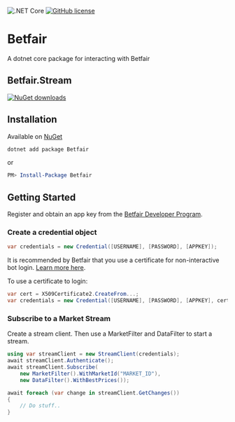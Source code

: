 ![.NET Core](https://github.com/KelvinVail/Betfair/workflows/.NET%20Core/badge.svg)
[![GitHub license](https://img.shields.io/github/license/mashape/apistatus.svg)](https://github.com/kelvinvail/Betfair/blob/master/LICENSE)


# Betfair
A dotnet core package for interacting with Betfair

## Betfair.Stream
[![NuGet downloads](https://img.shields.io/nuget/v/Betfair.svg)](https://www.nuget.org/packages/Betfair/)

## Installation

Available on [NuGet](https://www.nuget.org/packages/Betfair/)
```bash
dotnet add package Betfair
```
or
```powershell
PM> Install-Package Betfair
```

## Getting Started
Register and obtain an app key from the [Betfair Developer Program](https://developer.betfair.com/).

### Create a credential object

```csharp
var credentials = new Credential([USERNAME], [PASSWORD], [APPKEY]);
```
It is recommended by Betfair that you use a certificate for non-interactive bot login.
[Learn more here](https://docs.developer.betfair.com/display/1smk3cen4v3lu3yomq5qye0ni/Non-Interactive+%28bot%29+login).

To use a certificate to login:
```csharp
var cert = X509Certificate2.CreateFrom...;
var credentials = new Credential([USERNAME], [PASSWORD], [APPKEY], cert);
```

### Subscribe to a Market Stream
Create a stream client. Then use a MarketFilter and DataFilter to start a stream.

```csharp
using var streamClient = new StreamClient(credentials);
await streamClient.Authenticate();
await streamClient.Subscribe(
	new MarketFilter().WithMarketId("MARKET_ID"),
	new DataFilter().WithBestPrices());

await foreach (var change in streamClient.GetChanges())
{
	// Do stuff..
}
```
